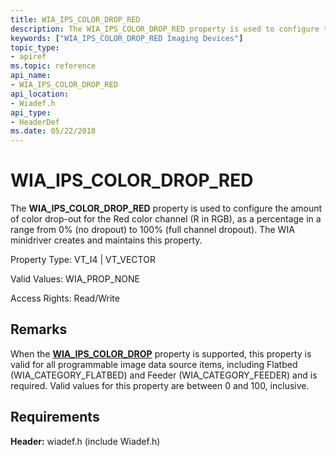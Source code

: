 ```yaml
---
title: WIA_IPS_COLOR_DROP_RED
description: The WIA_IPS_COLOR_DROP_RED property is used to configure the amount of color drop-out for the Red color channel.
keywords: ["WIA_IPS_COLOR_DROP_RED Imaging Devices"]
topic_type:
- apiref
ms.topic: reference
api_name:
- WIA_IPS_COLOR_DROP_RED
api_location:
- Wiadef.h
api_type:
- HeaderDef
ms.date: 05/22/2018
---
```


# WIA_IPS_COLOR_DROP_RED

The **WIA_IPS_COLOR_DROP_RED** property is used to configure the amount of color drop-out for the Red color channel (R in RGB), as a percentage in a range from 0% (no dropout) to 100% (full channel dropout). The WIA minidriver creates and maintains this property.

Property Type: VT_I4 | VT_VECTOR

Valid Values: WIA_PROP_NONE

Access Rights: Read/Write

## Remarks

When the [**WIA_IPS_COLOR_DROP**](wia-ips-color-drop.md) property is supported, this property is valid for all programmable image data source items, including Flatbed (WIA_CATEGORY_FLATBED) and Feeder (WIA_CATEGORY_FEEDER) and is required. Valid values for this property are between 0 and 100, inclusive.

## Requirements

**Header:** wiadef.h (include Wiadef.h)
